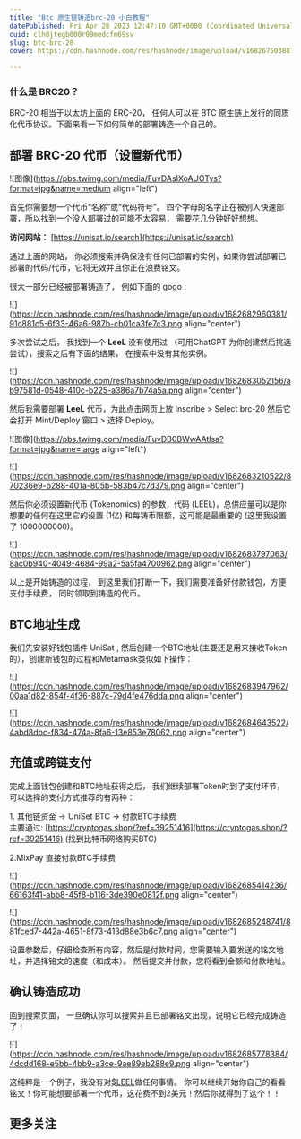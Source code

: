 ```yaml
---
title: "Btc 原生链铸造brc-20 小白教程"
datePublished: Fri Apr 28 2023 12:47:10 GMT+0000 (Coordinated Universal Time)
cuid: clh0jtegb000r09medcfm69sv
slug: btc-brc-20
cover: https://cdn.hashnode.com/res/hashnode/image/upload/v1682675038878/e0210fed-726d-4d8a-85a5-39e3c1f7a6a3.jpeg

---
```


### **什么是 BRC20？**

BRC-20 相当于以太坊上面的 ERC-20， 任何人可以在 BTC 原生链上发行的同质化代币协议。下面来看一下如何简单的部署铸造一个自己的。

## 部署 BRC-20 代币（设置新代币）

![图像](https://pbs.twimg.com/media/FuvDAsIXoAUOTys?format=jpg&name=medium align="left")

首先你需要想一个代币“名称”或“代码符号”。 四个字母的名字正在被别人快速部署，所以找到一个没人部署过的可能不太容易， 需要花几分钟好好想想。

**访问网站：** [https://unisat.io/search](https://unisat.io/search)

通过上面的网站， 你必须搜索并确保没有任何已部署的实例，如果你尝试部署已部署的代码/代币，它将无效并且你正在浪费铭文。

很大一部分已经被部署铸造了， 例如下面的 gogo :

![](https://cdn.hashnode.com/res/hashnode/image/upload/v1682682960381/91c881c5-6f33-46a6-987b-cb01ca3fe7c3.png align="center")

多次尝试之后， 我找到一个 **LeeL** 没有使用过 （可用ChatGPT 为你创建然后挑选尝试），搜索之后有下面的结果， 在搜索中没有其他实例。

![](https://cdn.hashnode.com/res/hashnode/image/upload/v1682683052156/ab97581d-0548-410c-b225-a386a7b74a5a.png align="center")

然后我需要部署 **LeeL** 代币，为此点击网页上放 Inscribe &gt; Select brc-20 然后它会打开 Mint/Deploy 窗口 &gt; 选择 Deploy。

![图像](https://pbs.twimg.com/media/FuvDB0BWwAAtIsa?format=jpg&name=large align="left")

![](https://cdn.hashnode.com/res/hashnode/image/upload/v1682683210522/870236e9-b288-401a-805b-583b47c7d379.png align="center")

然后你必须设置新代币 (Tokenomics) 的参数，代码 (LEEL)，总供应量可以是你想要的任何在这里它的设置 (1亿) 和每铸币限额，这可能是最重要的 (这里我设置了 1000000000)。

![](https://cdn.hashnode.com/res/hashnode/image/upload/v1682683797063/8ac0b940-4049-4684-99a2-5a5fa4700962.png align="center")

以上是开始铸造的过程， 到这里我们打断一下，我们需要准备好付款钱包，方便支付手续费， 同时领取到铸造的代币。  

## BTC地址生成

我们先安装好钱包插件 UniSat , 然后创建一个BTC地址(主要还是用来接收Token的），创建新钱包的过程和Metamask类似如下操作：

![](https://cdn.hashnode.com/res/hashnode/image/upload/v1682683947962/00aa1d82-854f-4f36-887c-79d4fe476dda.png align="center")

![](https://cdn.hashnode.com/res/hashnode/image/upload/v1682684643522/4abd8dbc-f834-474a-8fa6-13e853e78062.png align="center")

## 充值或跨链支付

完成上面钱包创建和BTC地址获得之后， 我们继续部署Token时到了支付环节，可以选择的支付方式推荐的有两种：  
  
1\. 其他链资金 -&gt; UniSet BTC -&gt; 付款BTC手续费  
主要通过: [https://cryptogas.shop/?ref=39251416](https://cryptogas.shop/?ref=39251416) (找到比特币网络购买BTC)

2.MixPay 直接付款BTC手续费

![](https://cdn.hashnode.com/res/hashnode/image/upload/v1682685414236/66163f41-abb8-45f8-b116-3de390e0812f.png align="center")

![](https://cdn.hashnode.com/res/hashnode/image/upload/v1682685248741/881fced7-442a-4651-8f73-413d88e3b6c7.png align="center")

设置参数后，仔细检查所有内容，然后是付款时间，您需要输入要发送的铭文地址，并选择铭文的速度（和成本）。 然后提交并付款，您将看到金额和付款地址。

## 确认铸造成功

回到搜索页面， 一旦确认你可以搜索并且已部署铭文出现，说明它已经完成铸造了！

![](https://cdn.hashnode.com/res/hashnode/image/upload/v1682685778384/4dcdd168-e5bb-4bb9-a3ce-9ae89eb288e9.png align="center")

  
这纯粹是一个例子，我没有对[$LEEL](https://unisat.io/brc20/LEEL)做任何事情。 你可以继续开始你自己的看看铭文！你可能想要部署一个代币，这花费不到2美元！然后你就得到了这个！！  
  
  

## 更多关注